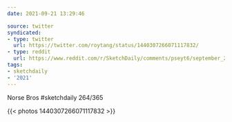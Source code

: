 ```yaml
---
date: 2021-09-21 13:29:46

source: twitter
syndicated:
- type: twitter
  url: https://twitter.com/roytang/status/1440307266071117832/
- type: reddit
  url: https://www.reddit.com/r/SketchDaily/comments/pseyt6/september_21st_siblings/hdpsd6w/
tags:
- sketchdaily
- '2021'
---
```


Norse Bros #sketchdaily 264/365 

{{< photos 1440307266071117832 >}}
